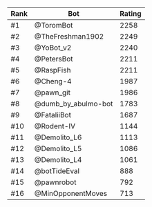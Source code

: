 Rank|Bot|Rating
---|---|---
#1|@ToromBot|2258
#2|@TheFreshman1902|2249
#3|@YoBot_v2|2240
#4|@PetersBot|2211
#5|@RaspFish|2211
#6|@Cheng-4|1987
#7|@pawn_git|1986
#8|@dumb_by_abulmo-bot|1783
#9|@FataliiBot|1687
#10|@Rodent-IV|1144
#11|@Demolito_L6|1113
#12|@Demolito_L5|1086
#13|@Demolito_L4|1061
#14|@botTideEval|888
#15|@pawnrobot|792
#16|@MinOpponentMoves|713
